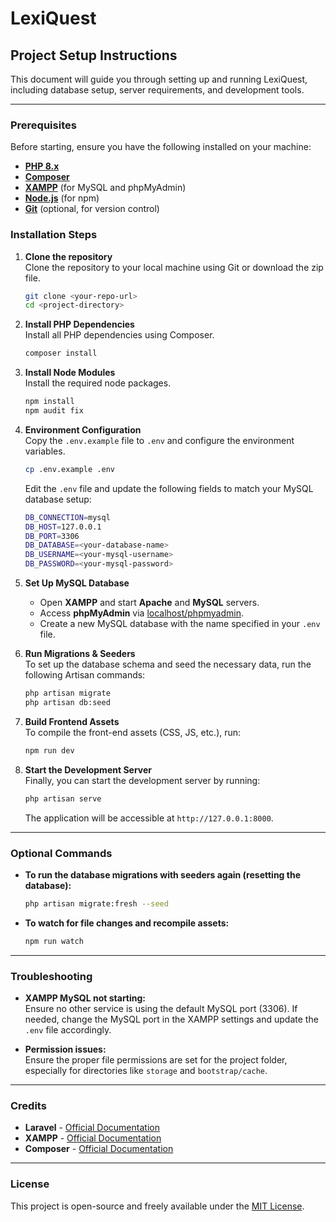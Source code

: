 # LexiQuest

## Project Setup Instructions

This document will guide you through setting up and running LexiQuest, including database setup, server requirements, and development tools.

---

### Prerequisites

Before starting, ensure you have the following installed on your machine:

- **[PHP 8.x](https://www.php.net/downloads.php)**
- **[Composer](https://getcomposer.org/download/)**
- **[XAMPP](https://www.apachefriends.org/index.html)** (for MySQL and phpMyAdmin)
- **[Node.js](https://nodejs.org/en/download/)** (for npm)
- **[Git](https://git-scm.com/downloads)** (optional, for version control)

### Installation Steps

1. **Clone the repository**  
   Clone the repository to your local machine using Git or download the zip file.

   ```bash
   git clone <your-repo-url>
   cd <project-directory>
   ```

2. **Install PHP Dependencies**  
   Install all PHP dependencies using Composer.

   ```bash
   composer install
   ```

3. **Install Node Modules**  
   Install the required node packages.

   ```bash
   npm install
   npm audit fix
   ```

4. **Environment Configuration**  
   Copy the `.env.example` file to `.env` and configure the environment variables.

   ```bash
   cp .env.example .env
   ```

   Edit the `.env` file and update the following fields to match your MySQL database setup:

   ```bash
   DB_CONNECTION=mysql
   DB_HOST=127.0.0.1
   DB_PORT=3306
   DB_DATABASE=<your-database-name>
   DB_USERNAME=<your-mysql-username>
   DB_PASSWORD=<your-mysql-password>
   ```

5. **Set Up MySQL Database**  
   - Open **XAMPP** and start **Apache** and **MySQL** servers.
   - Access **phpMyAdmin** via [localhost/phpmyadmin](http://localhost/phpmyadmin).
   - Create a new MySQL database with the name specified in your `.env` file.

6. **Run Migrations & Seeders**  
   To set up the database schema and seed the necessary data, run the following Artisan commands:

   ```bash
   php artisan migrate
   php artisan db:seed
   ```

7. **Build Frontend Assets**  
   To compile the front-end assets (CSS, JS, etc.), run:

   ```bash
   npm run dev
   ```

8. **Start the Development Server**  
   Finally, you can start the development server by running:

   ```bash
   php artisan serve
   ```

   The application will be accessible at `http://127.0.0.1:8000`.

---

### Optional Commands

- **To run the database migrations with seeders again (resetting the database):**

  ```bash
  php artisan migrate:fresh --seed
  ```

- **To watch for file changes and recompile assets:**

  ```bash
  npm run watch
  ```

---

### Troubleshooting

- **XAMPP MySQL not starting:**  
  Ensure no other service is using the default MySQL port (3306). If needed, change the MySQL port in the XAMPP settings and update the `.env` file accordingly.
  
- **Permission issues:**  
  Ensure the proper file permissions are set for the project folder, especially for directories like `storage` and `bootstrap/cache`.

---

### Credits

- **Laravel** - [Official Documentation](https://laravel.com/docs)
- **XAMPP** - [Official Documentation](https://www.apachefriends.org/index.html)
- **Composer** - [Official Documentation](https://getcomposer.org/doc/)

---

### License

This project is open-source and freely available under the [MIT License](LICENSE.md).
